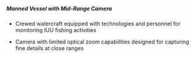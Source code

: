 ##### **Manned Vessel with Mid-Range Camera**

- Crewed watercraft equipped with technologies and personnel for monitoring IUU fishing activities

- Camera with limited optical zoom capabilities designed for capturing fine details at close ranges